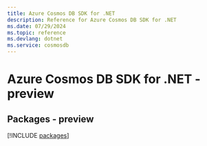 ```yaml
---
title: Azure Cosmos DB SDK for .NET
description: Reference for Azure Cosmos DB SDK for .NET
ms.date: 07/29/2024
ms.topic: reference
ms.devlang: dotnet
ms.service: cosmosdb
---
```

# Azure Cosmos DB SDK for .NET - preview
## Packages - preview
[!INCLUDE [packages](cosmos-db-index.md)]